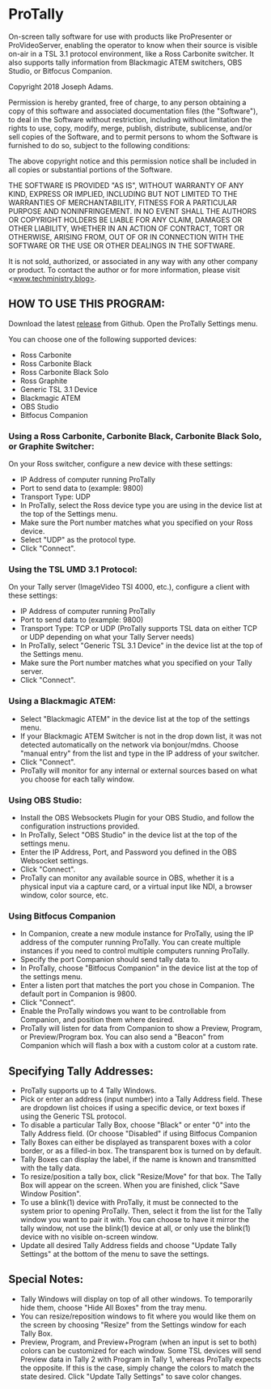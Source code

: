 # ProTally
On-screen tally software for use with products like ProPresenter or ProVideoServer, enabling the operator to know when their source is visible on-air in a TSL 3.1 protocol environment, like a Ross Carbonite switcher. It also supports tally information from Blackmagic ATEM switchers, OBS Studio, or Bitfocus Companion.

Copyright 2018 Joseph Adams.

Permission is hereby granted, free of charge, to any person obtaining a copy of this software and associated documentation files (the "Software"), to deal in the Software without restriction, including without limitation the rights to use, copy, modify, merge, publish, distribute, sublicense, and/or sell copies of the Software, and to permit persons to whom the Software is furnished to do so, subject to the following conditions:

The above copyright notice and this permission notice shall be included in all copies or substantial portions of the Software.

THE SOFTWARE IS PROVIDED "AS IS", WITHOUT WARRANTY OF ANY KIND, EXPRESS OR IMPLIED, INCLUDING BUT NOT LIMITED TO THE WARRANTIES OF MERCHANTABILITY, FITNESS FOR A PARTICULAR PURPOSE AND NONINFRINGEMENT. IN NO EVENT SHALL THE AUTHORS OR COPYRIGHT HOLDERS BE LIABLE FOR ANY CLAIM, DAMAGES OR OTHER LIABILITY, WHETHER IN AN ACTION OF CONTRACT, TORT OR OTHERWISE, ARISING FROM, OUT OF OR IN CONNECTION WITH THE SOFTWARE OR THE USE OR OTHER DEALINGS IN THE SOFTWARE.

It is not sold, authorized, or associated in any way with any other company or product. To contact the author or for more information, please visit <www.techministry.blog>.

## HOW TO USE THIS PROGRAM:
Download the latest [release](https://github.com/josephdadams/ProTally/releases) from Github.
Open the ProTally Settings menu.

You can choose one of the following supported devices:

* Ross Carbonite
* Ross Carbonite Black
* Ross Carbonite Black Solo
* Ross Graphite
* Generic TSL 3.1 Device
* Blackmagic ATEM
* OBS Studio
* Bitfocus Companion

### Using a Ross Carbonite, Carbonite Black, Carbonite Black Solo, or Graphite Switcher:

On your Ross switcher, configure a new device with these settings:
* IP Address of computer running ProTally
* Port to send data to (example: 9800)
* Transport Type: UDP
* In ProTally, select the Ross device type you are using in the device list at the top of the Settings menu.
* Make sure the Port number matches what you specified on your Ross device.
* Select "UDP" as the protocol type.
* Click "Connect".

### Using the TSL UMD 3.1 Protocol:

On your Tally server (ImageVideo TSI 4000, etc.), configure a client with these settings:
* IP Address of computer running ProTally
* Port to send data to (example: 9800)
* Transport Type: TCP or UDP (ProTally supports TSL data on either TCP or UDP depending on what your Tally Server needs)
* In ProTally, select "Generic TSL 3.1 Device" in the device list at the top of the Settings menu.
* Make sure the Port number matches what you specified on your Tally server.
* Click "Connect".

### Using a Blackmagic ATEM:

* Select "Blackmagic ATEM" in the device list at the top of the settings menu.
* If your Blackmagic ATEM Switcher is not in the drop down list, it was not detected automatically on the network via bonjour/mdns. Choose "manual entry" from the list and type in the IP address of your switcher.
* Click "Connect".
* ProTally will monitor for any internal or external sources based on what you choose for each tally window.

### Using OBS Studio:
* Install the OBS Websockets Plugin for your OBS Studio, and follow the configuration instructions provided.
* In ProTally, Select "OBS Studio" in the device list at the top of the settings menu.
* Enter the IP Address, Port, and Password you defined in the OBS Websocket settings.
* Click "Connect".
* ProTally can monitor any available source in OBS, whether it is a physical input via a capture card, or a virtual input like NDI, a browser window, color source, etc.

### Using Bitfocus Companion

* In Companion, create a new module instance for ProTally, using the IP address of the computer running ProTally. You can create multiple instances if you need to control multiple computers running ProTally.
* Specify the port Companion should send tally data to.
* In ProTally, choose "Bitfocus Companion" in the device list at the top of the settings menu.
* Enter a listen port that matches the port you chose in Companion. The default port in Companion is 9800.
* Click "Connect".
* Enable the ProTally windows you want to be controllable from Companion, and position them where desired.
* ProTally will listen for data from Companion to show a Preview, Program, or Preview/Program box. You can also send a "Beacon" from Companion which will flash a box with a custom color at a custom rate.

## Specifying Tally Addresses:

* ProTally supports up to 4 Tally Windows.
* Pick or enter an address (input number) into a Tally Address field. These are dropdown list choices if using a specific device, or text boxes if using the Generic TSL protocol.
* To disable a particular Tally Box, choose "Black" or enter "0" into the Tally Address field. (Or choose "Disabled" if using Bitfocus Companion
* Tally Boxes can either be displayed as transparent boxes with a color border, or as a filled-in box. The transparent box is turned on by default.
* Tally Boxes can display the label, if the name is known and transmitted with the tally data.
* To resize/position a tally box, click "Resize/Move" for that box. The Tally Box will appear on the screen. When you are finished, click "Save Window Position".
* To use a blink(1) device with ProTally, it must be connected to the system prior to opening ProTally. Then, select it from the list for the Tally window you want to pair it with. You can choose to have it mirror the tally window, not use the blink(1) device at all, or only use the blink(1) device with no visible on-screen window.
* Update all desired Tally Address fields and choose "Update Tally Settings" at the bottom of the menu to save the settings.

## Special Notes:
* Tally Windows will display on top of all other windows. To temporarily hide them, choose "Hide All Boxes" from the tray menu.
* You can resize/reposition windows to fit where you would like them on the screen by choosing "Resize" from the Settings window for each Tally Box.
* Preview, Program, and Preview+Program (when an input is set to both) colors can be customized for each window. Some TSL devices will send Preview data in Tally 2 with Program in Tally 1, whereas ProTally expects the opposite. If this is the case, simply change the colors to match the state desired. Click "Update Tally Settings" to save color changes.
